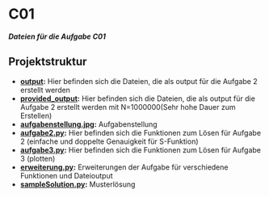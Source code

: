 # C01

***Dateien für die Aufgabe C01***

## Projektstruktur

- **[output](output):** Hier befinden sich die Dateien, die als output für die Aufgabe 2 erstellt werden
- **[provided_output](provided_output):** Hier befinden sich die Dateien, die als output für die Aufgabe 2 erstellt werden mit N=1000000(Sehr hohe Dauer zum Erstellen)
- **[aufgabenstellung.jpg](aufgabenstellung.jpg):** Aufgabenstellung
- **[aufgabe2.py](aufgabe2.py):** Hier befinden sich die Funktionen zum Lösen für Aufgabe 2 (einfache und doppelte Genauigkeit für S-Funktion)
- **[aufgabe3.py](aufgabe3.py):** Hier befinden sich die Funktionen zum Lösen für Aufgabe 3 (plotten)
- **[erweiterung.py](erweiterung.py):** Erweiterungen der Aufgabe für verschiedene Funktionen und Dateioutput
- **[sampleSolution.py](sampleSolution.py):** Musterlösung
